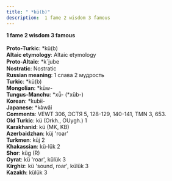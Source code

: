 ```yaml
---
title: " *kü(b)"
description:  1 fame 2 wisdom 3 famous
---
```

<strong> 1 fame 2 wisdom 3 famous</strong><br><br>
<strong>Proto-Turkic</strong>:  *kü(b)<br>
<strong>Altaic etymology</strong>:  Altaic etymology<br>
<strong> Proto-Altaic</strong>:  *k`i̯ube<br>
<strong>Nostratic</strong>:  Nostratic<br>
<strong>Russian meaning</strong>:  1 слава 2 мудрость<br>
<strong>Turkic</strong>:  *kü(b)<br>
<strong>Mongolian</strong>:  *küw-<br>
<strong>Tungus-Manchu</strong>:  *xǖ- (*xüb-)<br>
<strong>Korean</strong>:  *kubɨi-<br>
<strong>Japanese</strong>:  *kǝ̀wâi<br>
<strong>Comments</strong>:  VEWT 306, ЭСТЯ 5, 128-129, 140-141, TMN 3, 653.<br>
<strong>Old Turkic</strong>:  kü (Orkh., OUygh.) 1<br>
<strong>Karakhanid</strong>:  kü (MK, KB)<br>
<strong>Azerbaidzhan</strong>:  küj 'roar'<br>
<strong>Turkmen</strong>:  küj 2<br>
<strong>Khakassian</strong>:  kü-lük 2<br>
<strong>Shor</strong>:  küg (R)<br>
<strong>Oyrat</strong>:  kü 'roar', külük 3<br>
<strong>Kirghiz</strong>:  kü 'sound, roar', külük 3<br>
<strong>Kazakh</strong>:  külük 3<br>


